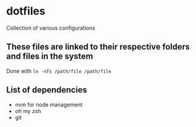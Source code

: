 # dotfiles

Collection of various configurations

## These files are linked to their respective folders and files in the system

Done with `ln -nfs /path/file /path/file`

## List of dependencies

- nvm for node management
- oh my zsh
- git

